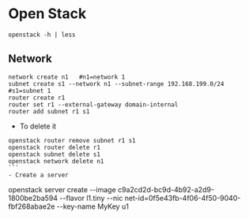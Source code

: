 # Open Stack

````
openstack -h | less
````


## Network

````
network create n1   #n1=network 1
subnet create s1 --network n1 --subnet-range 192.168.199.0/24       #s1=subnet 1
router create r1
router set r1 --external-gateway domain-internal
router add subnet r1 s1
````
- To delete it
````
openstack router remove subnet r1 s1
openstack router delete r1
openstack subnet delete s1
openstack network delete n1
``` 
- Create a server
````
openstack server create --image c9a2cd2d-bc9d-4b92-a2d9-1800be2ba594 --flavor l1.tiny --nic net-id=0f5e43fb-4f06-4f50-9040-fbf268abae2e --key-name MyKey u1

````





